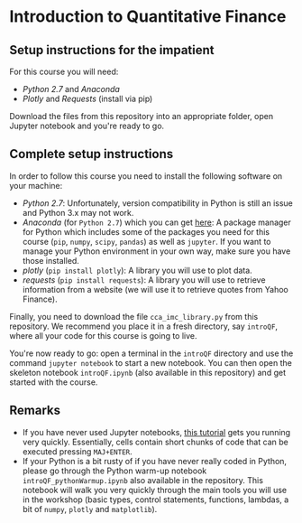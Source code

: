 # Introduction to Quantitative Finance

## Setup instructions for the impatient

For this course you will need:

* *Python 2.7* and *Anaconda*
* *Plotly* and *Requests* (install via pip)

Download the files from this repository into an appropriate folder, open Jupyter notebook and you're ready to go.

## Complete setup instructions

In order to follow this course you need to install the following software on
your machine:

* *Python 2.7*: Unfortunately, version compatibility in Python is still an issue
and  Python 3.x may not work.
* *Anaconda* (for `Python 2.7`) which you can get [here](https://docs.continuum.io/anaconda/install):
A package manager for Python which includes some of the packages you need for
this course (`pip`, `numpy`, `scipy`, `pandas`) as well as `jupyter`. If you want to manage your
Python environment in your own way, make sure you have those installed.
* *plotly* (`pip install plotly`): A library you will use to plot data.
* *requests* (`pip install requests`): A library you will use to retrieve information from a website (we will use it to retrieve quotes from Yahoo Finance).

Finally, you need to download the file `cca_imc_library.py` from
this repository.
We recommend you place it in a fresh directory, say `introQF`, where all your code for this course is going to live.

You're now ready to go: open a terminal in the `introQF` directory and use the command `jupyter notebook` to start a new notebook. You can then open the skeleton notebook `introQF.ipynb` (also available in this repository) and get started with the course.

## Remarks

* If you have never used Jupyter notebooks, [this tutorial](http://jupyter.readthedocs.io/en/latest/running.html) gets you running very quickly. Essentially, cells contain short chunks of code that can be executed pressing `MAJ+ENTER`.
* If your Python is a bit rusty of if you have never really coded in Python, please go through the Python warm-up notebook `introQF_pythonWarmup.ipynb` also available in the repository. This notebook will walk you very quickly through the main tools you will use in the workshop (basic types, control statements, functions, lambdas, a bit of `numpy`, `plotly` and `matplotlib`).
